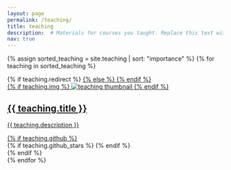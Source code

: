 ```yaml
---
layout: page
permalink: /teaching/
title: teaching
description:  # Materials for courses you taught. Replace this text with your description.
nav: true
---
```


<div class="teaching grid">

  {% assign sorted_teaching = site.teaching | sort: "importance" %}
  {% for teaching in sorted_teaching %}
  <div class="grid-item">
    {% if teaching.redirect %}
    <a href="{{ teaching.redirect }}" target="_blank">
    {% else %}
    <a href="{{ teaching.url | relative_url }}">
    {% endif %}
      <div class="card hoverable">
        {% if teaching.img %}
        <img src="{{ teaching.img | relative_url }}" alt="teaching thumbnail">
        {% endif %}
        <div class="card-body">
          <h2 class="card-title text-lowercase">{{ teaching.title }}</h2>
          <p class="card-text">{{ teaching.description }}</p>
          <div class="row ml-1 mr-1 p-0">
            {% if teaching.github %}
            <div class="github-icon">
              <div class="icon" data-toggle="tooltip" title="Code Repository">
                <a href="{{ teaching.github }}" target="_blank"><i class="fab fa-github gh-icon"></i></a>
              </div>
              {% if teaching.github_stars %}
              <span class="stars" data-toggle="tooltip" title="GitHub Stars">
                <i class="fas fa-star"></i>
                <span id="{{ teaching.github_stars }}-stars"></span>
              </span>
              {% endif %}
            </div>
            {% endif %}
          </div>
        </div>
      </div>
    </a>
  </div>
{% endfor %}

</div>
